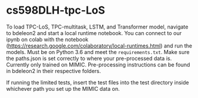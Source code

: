 # cs598DLH-tpc-LoS

To load TPC-LoS, TPC-multitask, LSTM, and Transformer model, navigate to bdeleon2 and start a local runtime notebook. You can connect to our ipynb on colab with the notebook (https://research.google.com/colaboratory/local-runtimes.html) and run the models. Must be on Python 3.6 and meet the `requirements.txt`. Make sure the paths.json is set correctly to where your pre-processed data is. Currently only trained on MIMIC. Pre-processing instructions can be found in bdeleon2 in their respective folders.


If running the limited tests, insert the test files into the test directory inside whichever path you set up the MIMIC data on.